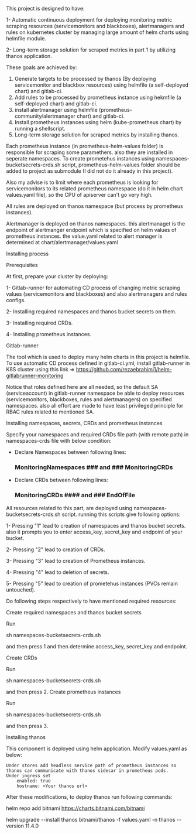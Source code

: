 This project is designed to have:

1- Automatic continuous deployment for deploying monitoring metric scraping resources (servicemonitors and blackboxes), alertmanagers and rules on kubernetes cluster by managing large amount of helm charts using helmfile module.

2- Long-term storage solution for scraped metrics in part 1 by utilizing thanos application.


These goals are achieved by:
1. Generate targets to be processed by thanos (By deploying servicemonitor and blackbox resources) using helmfile (a self-deployed chart) and gitlab-ci.
2. Add rules to be processed by prometheus instance using hekmfile (a self-deployed chart) and gitlab-ci.
3. install alertmanager using helmfile (prometheus-community/alertmanager chart) and gitlab-ci.
4. Install prometheus instances using helm (kube-prometheus chart) by running a shellscript.
5. Long-term storage solution for scraped metrics by installing thanos.

Each prometheus instance (in prometheus-helm-values folder) is responsible for scraping some paramethers. also they are installed in seperate namespaces. To create prometehus instances using namespaces-bucketsecrets-crds.sh script, prometheus-helm-values folder should be added to project as submodule (I did not do it already in this project).

Also my advise is to limit where each prometheus is looking for servicemonitors to its related prometheus namespace (do it in helm chart values.yaml file), so the CPU of apiserver can't go very high.    

All rules are deployed on thanos namespace (but process by prometheus instances).

Alertmanager is deployed on thanos namespaces. this alertmanaget is the endpoint of alertmanger endpoint which is specified on helm values of prometheus instances. the value.yaml related to alert manager is determined at chart/alertmanager/values.yaml

Installing process

Prerequisites

At first, prepare your cluster by deploying:

1- Gitlab-runner for automating CD process of changing metric scraping values (servicemonitors and blackboxes) and also alertmanagers and rules configs.

2- Installing required namespaces and thanos bucket secrets on them.

3- Installing required CRDs.

4- Installing prometheus instances.

Gitlab-runner

The tool which is used to deploy many helm charts in this project is helmfile. To use automatic CD process defined in gitlab-ci.yml, install gitlab-runner in K8S cluster using this link => https://github.com/rezaebrahimi1/helm-gitlabrunner-monitoring

Notice that roles defined here are all needed, so the default SA (serviceaccount) in gitlab-runner namespace be able to deploy resources (servicemonitors, blackboxes, rules and alertmanagers) on specified namespaces. also all effort are made to have least privileged principle for RBAC rules related to mentioned SA.

Installing namespaces, secrets, CRDs and prometheus instances

Specify your namespaces and required CRDs file path (with remote path) in namespaces-crds file with below condition:

 - Declare Namespaces between following lines: 

      ### MonitoringNamespaces ###   and   ### MonitoringCRDs ####

 - Declare CRDs between following lines:

      ### MonitoringCRDs #### and ### EndOfFile ####

All resources related to this part, are deployed using namespaces-bucketsecrets-crds.sh script. running this scripts give following options:

1- Pressing "1" lead to creation of namespaces and thanos bucket secrets. also it prompts you to enter access_key, secret_key and endpoint of your bucket.

2- Pressing "2" lead to creation of CRDs.

3- Pressing "3" lead to creation of Prometheus instances.

4- Pressing "4" lead to deletion of secrets.

5- Pressing "5" lead to creation of prometehus instances (PVCs remain untouched).

Do following steps respectively to have mentioned required resources:

Create required namespaces and thanos bucket secrets

Run

sh namespaces-bucketsecrets-crds.sh

and then press 1 and then determine access_key, secret_key and endpoint.

Create CRDs

Run

sh namespaces-bucketsecrets-crds.sh

and then press 2.
Create prometheus instances

Run

sh namespaces-bucketsecrets-crds.sh

and then press 3.

Installing thanos

This component is deployed using helm application. Modify values.yaml as below:

    Under stores add headless service path of prometheus instances so thanos can communicate with thanos sidecar in prometheus pods.
    Under ingress set
        enabled: true
        hostname: <Your thanos url>

After these modifications, to deploy thanos run following commands:

helm repo add bitnami https://charts.bitnami.com/bitnami

helm upgrade --install thanos bitnami/thanos -f values.yaml -n thanos --version 11.4.0
